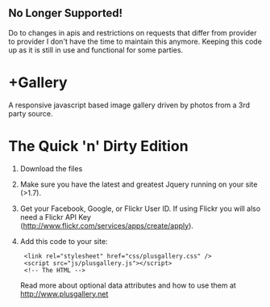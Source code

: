 No Longer Supported!
--------------------

Do to changes in apis and restrictions on requests that differ from provider to provider I don't have the time to maintain this anymore. Keeping this code up as it is still in use and functional for some parties. 


+Gallery
========

A responsive javascript based image gallery driven by photos from a 3rd party source.

The Quick 'n' Dirty Edition
===========================

1. Download the files 
2. Make sure you have the latest and greatest Jquery running on your site (>1.7).
3. Get  your Facebook, Google, or  Flickr  User ID. If using Flickr you will also need a Flickr API Key (http://www.flickr.com/services/apps/create/apply). 
4. Add this code to your site: 

		<link rel="stylesheet" href="css/plusgallery.css" />
		<script src="js/plusgallery.js"></script>
		<!-- The HTML -->
  	<div id="plusgallery" data-type="google" data-userid="mygoogleuserid"><!-- +Gallery http://www.plusgallery.net/ --></div>
	
	
	Read more about optional data attributes and how to use them at http://www.plusgallery.net
